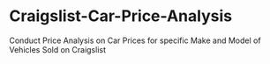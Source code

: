# Craigslist-Car-Price-Analysis
Conduct Price Analysis on Car Prices for specific Make and Model of Vehicles Sold on Craigslist
